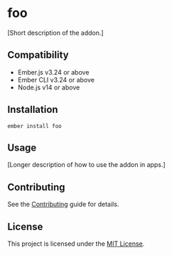 foo
==============================================================================

[Short description of the addon.]


Compatibility
------------------------------------------------------------------------------

* Ember.js v3.24 or above
* Ember CLI v3.24 or above
* Node.js v14 or above


Installation
------------------------------------------------------------------------------

```
ember install foo
```


Usage
------------------------------------------------------------------------------

[Longer description of how to use the addon in apps.]


Contributing
------------------------------------------------------------------------------

See the [Contributing](CONTRIBUTING.md) guide for details.


License
------------------------------------------------------------------------------

This project is licensed under the [MIT License](LICENSE.md).
